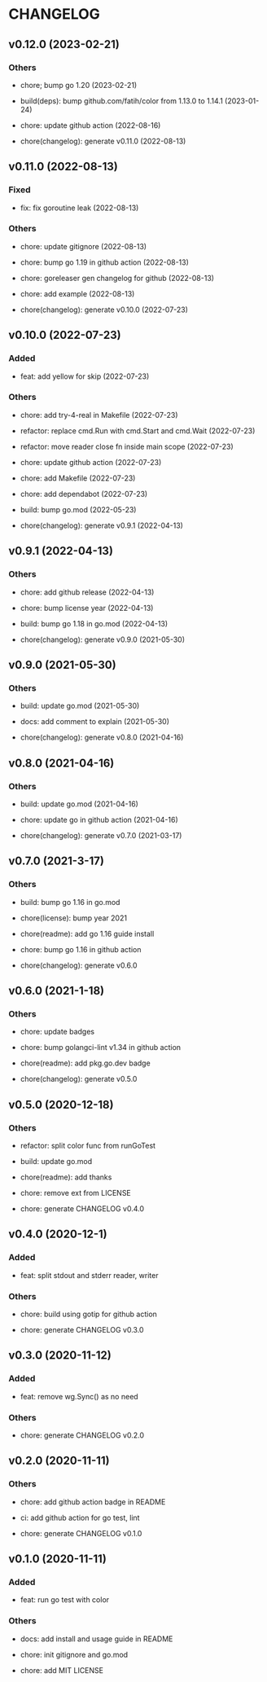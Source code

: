 # CHANGELOG

## v0.12.0 (2023-02-21)

### Others

- chore; bump go 1.20 (2023-02-21)

- build(deps): bump github.com/fatih/color from 1.13.0 to 1.14.1 (2023-01-24)

- chore: update github action (2022-08-16)

- chore(changelog): generate v0.11.0 (2022-08-13)

## v0.11.0 (2022-08-13)

### Fixed

- fix: fix goroutine leak (2022-08-13)

### Others

- chore: update gitignore (2022-08-13)

- chore: bump go 1.19 in github action (2022-08-13)

- chore: goreleaser gen changelog for github (2022-08-13)

- chore: add example (2022-08-13)

- chore(changelog): generate v0.10.0 (2022-07-23)

## v0.10.0 (2022-07-23)

### Added

- feat: add yellow for skip (2022-07-23)

### Others

- chore: add try-4-real in Makefile (2022-07-23)

- refactor: replace cmd.Run with cmd.Start and cmd.Wait (2022-07-23)

- refactor: move reader close fn inside main scope (2022-07-23)

- chore: update github action (2022-07-23)

- chore: add Makefile (2022-07-23)

- chore: add dependabot (2022-07-23)

- build: bump go.mod (2022-05-23)

- chore(changelog): generate v0.9.1 (2022-04-13)

## v0.9.1 (2022-04-13)

### Others

- chore: add github release (2022-04-13)

- chore: bump license year (2022-04-13)

- build: bump go 1.18 in go.mod (2022-04-13)

- chore(changelog): generate v0.9.0 (2021-05-30)

## v0.9.0 (2021-05-30)

### Others

- build: update go.mod (2021-05-30)

- docs: add comment to explain (2021-05-30)

- chore(changelog): generate v0.8.0 (2021-04-16)

## v0.8.0 (2021-04-16)

### Others

- build: update go.mod (2021-04-16)

- chore: update go in github action (2021-04-16)

- chore(changelog): generate v0.7.0 (2021-03-17)

## v0.7.0 (2021-3-17)

### Others

- build: bump go 1.16 in go.mod

- chore(license): bump year 2021

- chore(readme): add go 1.16 guide install

- chore: bump go 1.16 in github action

- chore(changelog): generate v0.6.0

## v0.6.0 (2021-1-18)

### Others

- chore: update badges

- chore: bump golangci-lint v1.34 in github action

- chore(readme): add pkg.go.dev badge

- chore(changelog): generate v0.5.0

## v0.5.0 (2020-12-18)

### Others

- refactor: split color func from runGoTest

- build: update go.mod

- chore(readme): add thanks

- chore: remove ext from LICENSE

- chore: generate CHANGELOG v0.4.0

## v0.4.0 (2020-12-1)

### Added

- feat: split stdout and stderr reader, writer

### Others

- chore: build using gotip for github action

- chore: generate CHANGELOG v0.3.0

## v0.3.0 (2020-11-12)

### Added

- feat: remove wg.Sync() as no need

### Others

- chore: generate CHANGELOG v0.2.0

## v0.2.0 (2020-11-11)

### Others

- chore: add github action badge in README

- ci: add github action for go test, lint

- chore: generate CHANGELOG v0.1.0

## v0.1.0 (2020-11-11)

### Added

- feat: run go test with color

### Others

- docs: add install and usage guide in README

- chore: init gitignore and go.mod

- chore: add MIT LICENSE
